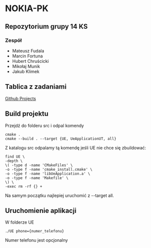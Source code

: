 # NOKIA-PK

## Repozytorium grupy 14 KS

### Zespół

- Mateusz Fudala
- Marcin Fortuna
- Hubert Chruścicki
- Mikołaj Munik
- Jakub Klimek

## Tablica z zadaniami

[Github Projects](https://github.com/users/jacobKl/projects/1)

## Build projektu

Przejdź do folderu src i odpal komendy

```
cmake .
cmake --build . --target {UE, UeApplicationUT, all}
```

Z katalogu src odpalamy tą komendę jeśli UE nie chce się zbuildować:
```
find UE \
-depth \
\( -type d -name 'CMakeFiles' \
-o -type f -name 'cmake_install.cmake' \
-o -type f -name 'libUeApplication.a' \
-o -type f -name 'Makefile' \
\) \
-exec rm -rf {} +
```

Na samym początku najlepiej uruchomić z --target all.

## Uruchomienie aplikacji

W folderze UE

```
./UE phone={numer_telefonu}
```

Numer telefonu jest opcjonalny
